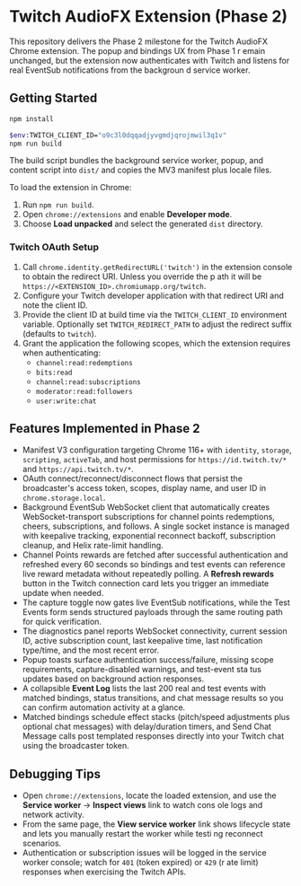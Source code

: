# Twitch AudioFX Extension (Phase 2)

This repository delivers the Phase 2 milestone for the Twitch AudioFX Chrome extension. The popup and bindings UX from Phase 1 r
emain unchanged, but the extension now authenticates with Twitch and listens for real EventSub notifications from the backgroun
d service worker.

## Getting Started

```bash
npm install

$env:TWITCH_CLIENT_ID="o9c3l0dqqadjyvgmdjqrojmwil3q1v"
npm run build
```

The build script bundles the background service worker, popup, and content script into `dist/` and copies the MV3 manifest plus
locale files.

To load the extension in Chrome:

1. Run `npm run build`.
2. Open `chrome://extensions` and enable **Developer mode**.
3. Choose **Load unpacked** and select the generated `dist` directory.

### Twitch OAuth Setup

1. Call `chrome.identity.getRedirectURL('twitch')` in the extension console to obtain the redirect URI. Unless you override the p
ath it will be `https://<EXTENSION_ID>.chromiumapp.org/twitch`.
2. Configure your Twitch developer application with that redirect URI and note the client ID.
3. Provide the client ID at build time via the `TWITCH_CLIENT_ID` environment variable. Optionally set `TWITCH_REDIRECT_PATH` to
 adjust the redirect suffix (defaults to `twitch`).
4. Grant the application the following scopes, which the extension requires when authenticating:
   - `channel:read:redemptions`
   - `bits:read`
   - `channel:read:subscriptions`
   - `moderator:read:followers`
   - `user:write:chat`

## Features Implemented in Phase 2

- Manifest V3 configuration targeting Chrome 116+ with `identity`, `storage`, `scripting`, `activeTab`, and host permissions for `https://id.twitch.tv/*` and `https://api.twitch.tv/*`.
- OAuth connect/reconnect/disconnect flows that persist the broadcaster's access token, scopes, display name, and user ID in `chrome.storage.local`.
- Background EventSub WebSocket client that automatically creates WebSocket-transport subscriptions for channel points redemptions, cheers, subscriptions, and follows. A single socket instance is managed with keepalive tracking, exponential reconnect backoff, subscription cleanup, and Helix rate-limit handling.
- Channel Points rewards are fetched after successful authentication and refreshed every 60 seconds so bindings and test events can reference live reward metadata without repeatedly polling. A **Refresh rewards** button in the Twitch connection card lets you trigger an immediate update when needed.
- The capture toggle now gates live EventSub notifications, while the Test Events form sends structured payloads through the same routing path for quick verification.
- The diagnostics panel reports WebSocket connectivity, current session ID, active subscription count, last keepalive time, last 
notification type/time, and the most recent error.
- Popup toasts surface authentication success/failure, missing scope requirements, capture-disabled warnings, and test-event sta
tus updates based on background action responses.
- A collapsible **Event Log** lists the last 200 real and test events with matched bindings, status transitions, and chat message results so you can confirm automation activity at a glance.
- Matched bindings schedule effect stacks (pitch/speed adjustments plus optional chat messages) with delay/duration timers, and Send Chat Message calls post templated responses directly into your Twitch chat using the broadcaster token.

## Debugging Tips

- Open `chrome://extensions`, locate the loaded extension, and use the **Service worker** → **Inspect views** link to watch cons
ole logs and network activity.
- From the same page, the **View service worker** link shows lifecycle state and lets you manually restart the worker while testi
ng reconnect scenarios.
- Authentication or subscription issues will be logged in the service worker console; watch for `401` (token expired) or `429` (r
ate limit) responses when exercising the Twitch APIs.
